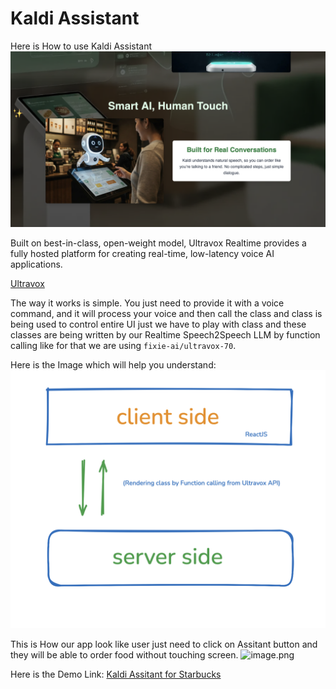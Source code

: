 # Kaldi Assistant

Here is How to use Kaldi Assistant
![image.png](public/showcase/landing_page_kaldi.png)




Built on best-in-class, open-weight model, Ultravox Realtime provides a fully hosted platform for creating real-time, low-latency voice AI applications.

[Ultravox](https://ultravox.com/docs/ultravox-client)

The way it works is simple. You just need to provide it with a voice command, and it will process your voice and then call the class and class is being used to control entire UI just we have to play with class and these classes are being written by our Realtime Speech2Speech LLM by function calling like for that we are using ```fixie-ai/ultravox-70```.

Here is the Image which will help you understand:
![image.png](public/showcase/working_uper.png)



This is How our app look like user just need to click on Assitant button and they will be able to order food without touching screen.
![image.png](public/showcase/app_home.png)


Here is the Demo Link: 
[Kaldi Assitant for Starbucks](https://cafe-ai.netlify.app)
